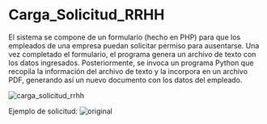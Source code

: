 # Carga_Solicitud_RRHH
El sistema se compone de un formulario (hecho en PHP) para que los empleados de una empresa puedan solicitar permiso para ausentarse. Una vez completado el formulario, el programa genera un archivo de texto con los datos ingresados. Posteriormente, se invoca un programa Python que recopila la información del archivo de texto y la incorpora en un archivo PDF, generando así un nuevo documento con los datos del empleado.

![carga_solicitud_rrhh](https://github.com/LlanesCarlos/Carga_Solicitud_RRHH/assets/16146374/0b42416e-52a4-4103-848b-51219cdb170b)

Ejemplo de solicitud:
![original](https://github.com/LlanesCarlos/Carga_Solicitud_RRHH/assets/16146374/52e4a7cd-afba-491b-bd07-85f124f0dfbe)
